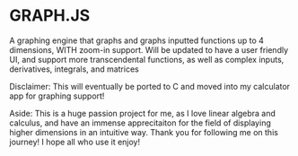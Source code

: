 # GRAPH.JS
A graphing engine that graphs and graphs inputted functions up to 4 dimensions, WITH zoom-in support. Will be updated to have a user friendly UI, and support more transcendental functions, as well as complex inputs, derivatives, integrals, and matrices


Disclaimer: This will eventually be ported to C and moved into my calculator app for graphing support!

Aside:
This is a huge passion project for me, as I love linear algebra and calculus, and have an immense apprecitaiton for the field of displaying higher dimensions in an intuitive way. Thank you for following me on this journey! I hope all who use it enjoy!
